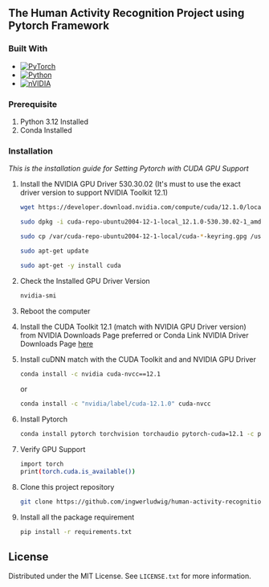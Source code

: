 <!-- ABOUT THE PROJECT -->
## The Human Activity Recognition Project using Pytorch Framework
### Built With
* [![PyTorch][PyTorch]][PyTorch-url]
* [![Python][Python]][Python-url]
* [![nVIDIA][nVIDIA]][nVIDIA-url]


### Prerequisite
1. Python 3.12 Installed </br>
2. Conda Installed </br>

### Installation
_This is the installation guide for Setting Pytorch with CUDA GPU Support_

1. Install the NVIDIA GPU Driver 530.30.02 (It's must to use the exact driver version to support NVIDIA Toolkit 12.1)

    ```sh
    wget https://developer.download.nvidia.com/compute/cuda/12.1.0/local_installers/cuda-repo-ubuntu2004-12-1-local_12.1.0-530.30.02-1_amd64.deb
    ```
    ```sh
    sudo dpkg -i cuda-repo-ubuntu2004-12-1-local_12.1.0-530.30.02-1_amd64.deb
    ```
    ```sh
    sudo cp /var/cuda-repo-ubuntu2004-12-1-local/cuda-*-keyring.gpg /usr/share/keyrings/
    ```
    ```sh
    sudo apt-get update
    ```
    ```sh
    sudo apt-get -y install cuda
    ```
2. Check the Installed GPU Driver Version
   ```sh
   nvidia-smi
   ```
3. Reboot the computer </br>
4. Install the CUDA Toolkit 12.1 (match with NVIDIA GPU Driver version) from NVIDIA Downloads Page preferred or Conda
Link NVIDIA Driver Downloads Page <a href="https://developer.nvidia.com/cuda-12-1-0-download-archive?target_os=Linux&target_arch=x86_64&Distribution=Ubuntu&target_version=20.04">here</a></br>
5. Install cuDNN match with the CUDA Toolkit and and NVIDIA GPU Driver
    ```sh
    conda install -c nvidia cuda-nvcc==12.1
    ```
   or
    ```sh
    conda install -c "nvidia/label/cuda-12.1.0" cuda-nvcc
    ```
6. Install Pytorch
    ```sh
    conda install pytorch torchvision torchaudio pytorch-cuda=12.1 -c pytorch -c nvidia
    ```
7. Verify GPU Support
    ```sh
    import torch
    print(torch.cuda.is_available())
    ```
8. Clone this project repository
    ```sh
    git clone https://github.com/ingwerludwig/human-activity-recognition-for-procedural-activity.git
    ```
9. Install all the package requirement
    ```sh
    pip install -r requirements.txt
    ```

<!-- LICENSE -->
## License
Distributed under the MIT License. See `LICENSE.txt` for more information.


[PyTorch]: https://img.shields.io/badge/PyTorch-%23EE4C2C.svg?style=for-the-badge&logo=PyTorch&logoColor=white
[nVIDIA]: https://img.shields.io/badge/nVIDIA-%2376B900.svg?style=for-the-badge&logo=nVIDIA&logoColor=white
[Python]: https://img.shields.io/badge/python-3670A0?style=for-the-badge&logo=python&logoColor=ffdd54
[PyTorch-url]: https://pytorch.org/get-started/locally/
[nVIDIA-url]: https://www.nvidia.com/
[Python-url]: https://www.python.org